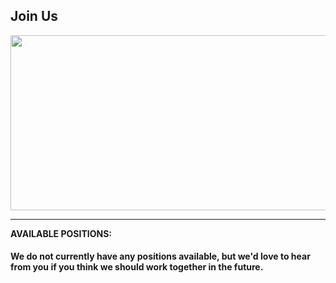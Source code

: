 ## Join Us 

[<img src="https://farm2.staticflickr.com/1884/42411263990_ce28b58c1b_b.jpg" width="650" height="280" />](https://youtu.be/u31hUZWyzjE)
__________

**AVAILABLE POSITIONS:**

#### We do not currently have any positions available, but we'd love to hear from you if you think we should work together in the future. 

